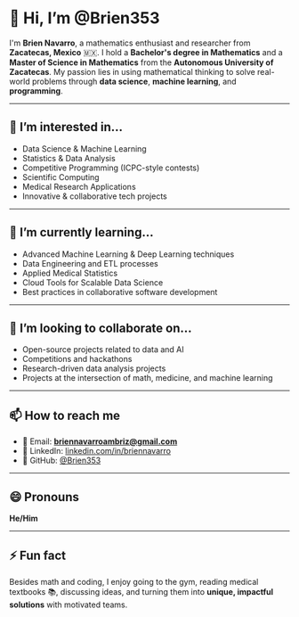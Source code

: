 # 👋 Hi, I’m @Brien353

I'm **Brien Navarro**, a mathematics enthusiast and researcher from **Zacatecas, Mexico** 🇲🇽. I hold a **Bachelor's degree in Mathematics** and a **Master of Science in Mathematics** from the **Autonomous University of Zacatecas**. My passion lies in using mathematical thinking to solve real-world problems through **data science**, **machine learning**, and **programming**.

---

## 👀 I’m interested in...
- Data Science & Machine Learning  
- Statistics & Data Analysis  
- Competitive Programming (ICPC-style contests)  
- Scientific Computing  
- Medical Research Applications  
- Innovative & collaborative tech projects

---

## 🌱 I’m currently learning...
- Advanced Machine Learning & Deep Learning techniques  
- Data Engineering and ETL processes  
- Applied Medical Statistics  
- Cloud Tools for Scalable Data Science  
- Best practices in collaborative software development  

---

## 💞️ I’m looking to collaborate on...
- Open-source projects related to data and AI  
- Competitions and hackathons  
- Research-driven data analysis projects  
- Projects at the intersection of math, medicine, and machine learning

---

## 📫 How to reach me
- 📧 Email: **briennavarroambriz@gmail.com**  
- 💼 LinkedIn: [linkedin.com/in/briennavarro](https://linkedin.com/in/briennavarro)  
- 🧠 GitHub: [@Brien353](https://github.com/Brien353)

---

## 😄 Pronouns
**He/Him**

---

## ⚡ Fun fact
Besides math and coding, I enjoy going to the gym, reading medical textbooks 📚, discussing ideas, and turning them into **unique, impactful solutions** with motivated teams.  

<!---
Brien353/Brien353 is a ✨ special ✨ repository because its `README.md` (this file) appears on your GitHub profile.
You can click the Preview link to take a look at your changes.
--->
